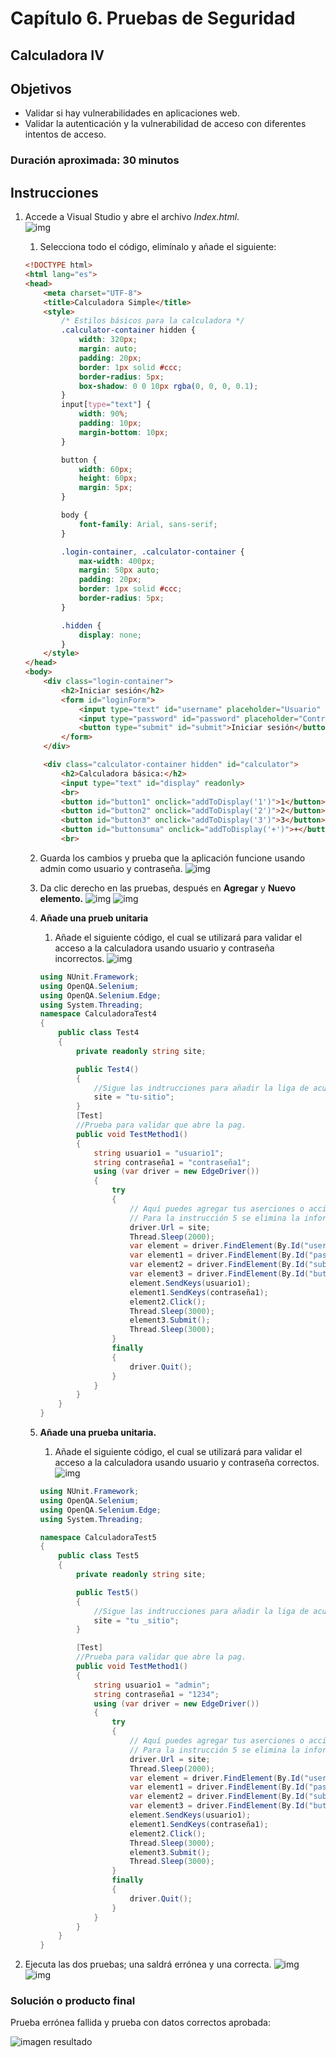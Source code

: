 
# Capítulo 6. Pruebas de Seguridad
## Calculadora IV

## Objetivos
- Validar si hay vulnerabilidades en aplicaciones web.
- Validar la autenticación y la vulnerabilidad de acceso con diferentes intentos de acceso.


### Duración aproximada: 30 minutos


## Instrucciones 
1. Accede a Visual Studio y abre el archivo _Index.html_.<br>
![img](../images/capitulo6/img1.png)

    1. Selecciona todo el código, elimínalo y añade el siguiente:
    ```html
    <!DOCTYPE html>
    <html lang="es">
    <head>
        <meta charset="UTF-8">
        <title>Calculadora Simple</title>
        <style>
            /* Estilos básicos para la calculadora */
            .calculator-container hidden {
                width: 320px;
                margin: auto;
                padding: 20px;
                border: 1px solid #ccc;
                border-radius: 5px;
                box-shadow: 0 0 10px rgba(0, 0, 0, 0.1);
            }
            input[type="text"] {
                width: 90%;
                padding: 10px;
                margin-bottom: 10px;
            }

            button {
                width: 60px;
                height: 60px;
                margin: 5px;
            }

            body {
                font-family: Arial, sans-serif;
            }

            .login-container, .calculator-container {
                max-width: 400px;
                margin: 50px auto;
                padding: 20px;
                border: 1px solid #ccc;
                border-radius: 5px;
            }

            .hidden {
                display: none;
            }
        </style>
    </head>
    <body>
        <div class="login-container">
            <h2>Iniciar sesión</h2>
            <form id="loginForm">
                <input type="text" id="username" placeholder="Usuario" required>
                <input type="password" id="password" placeholder="Contraseña" required>
                <button type="submit" id="submit">Iniciar sesión</button>
            </form>
        </div>

        <div class="calculator-container hidden" id="calculator">
            <h2>Calculadora básica:</h2>
            <input type="text" id="display" readonly>
            <br>
            <button id="button1" onclick="addToDisplay('1')">1</button>
            <button id="button2" onclick="addToDisplay('2')">2</button>
            <button id="button3" onclick="addToDisplay('3')">3</button>
            <button id="buttonsuma" onclick="addToDisplay('+')">+</button>
            <br>
    ```

    2. Guarda los cambios y prueba que la aplicación funcione usando admin como usuario y contraseña.
        ![img](../images/capitulo6/img2.png)

    3. Da clic derecho en las pruebas, después en **Agregar** y **Nuevo elemento.**
        ![img](../images/capitulo6/img3.png)
        ![img](../images/capitulo6/img4.png)
    
    4. **Añade una prueb unitaria**
        1. Añade el siguiente código, el cual se utilizará para validar el acceso a la calculadora usando usuario y contraseña incorrectos.
        ![img](../images/capitulo6/img5.png)

        ```C#
        using NUnit.Framework;
        using OpenQA.Selenium;
        using OpenQA.Selenium.Edge;
        using System.Threading;
        namespace CalculadoraTest4
        {
            public class Test4
            {
                private readonly string site;

                public Test4()
                {
                    //Sigue las indtrucciones para añadir la liga de acuerdo a tu computador
                    site = "tu-sitio";
                }
                [Test]
                //Prueba para validar que abre la pag.
                public void TestMethod1()
                {
                    string usuario1 = "usuario1";
                    string contraseña1 = "contraseña1";
                    using (var driver = new EdgeDriver())
                    {
                        try
                        {
                            // Aquí puedes agregar tus aserciones o acciones adicionales si es necesario
                            // Para la instrucción 5 se elimina la información de aquí y se sustituye por el codigo mencionado
                            driver.Url = site;
                            Thread.Sleep(2000);
                            var element = driver.FindElement(By.Id("username"));
                            var element1 = driver.FindElement(By.Id("password"));
                            var element2 = driver.FindElement(By.Id("submit"));
                            var element3 = driver.FindElement(By.Id("button1"));
                            element.SendKeys(usuario1);
                            element1.SendKeys(contraseña1);
                            element2.Click();
                            Thread.Sleep(3000);
                            element3.Submit();
                            Thread.Sleep(3000);
                        }
                        finally
                        {
                            driver.Quit();
                        }
                    }
                }
            }
        }
        ```

    5. **Añade una prueba unitaria.**
        1. Añade el siguiente código, el cual se utilizará para validar el acceso a la calculadora usando usuario y contraseña correctos.
        ![img](../images/capitulo6/img6.png)

        ```C#
        using NUnit.Framework;
        using OpenQA.Selenium;
        using OpenQA.Selenium.Edge;
        using System.Threading;

        namespace CalculadoraTest5
        {
            public class Test5
            {
                private readonly string site;

                public Test5()
                {
                    //Sigue las indtrucciones para añadir la liga de acuerdo a tu computador
                    site = "tu _sitio";
                }

                [Test]
                //Prueba para validar que abre la pag.
                public void TestMethod1()
                {
                    string usuario1 = "admin";
                    string contraseña1 = "1234";
                    using (var driver = new EdgeDriver())
                    {
                        try
                        {
                            // Aquí puedes agregar tus aserciones o acciones adicionales si es necesario
                            // Para la instrucción 5 se elimina la información de aquí y se sustituye por el codigo mencionado
                            driver.Url = site;
                            Thread.Sleep(2000);
                            var element = driver.FindElement(By.Id("username"));
                            var element1 = driver.FindElement(By.Id("password"));
                            var element2 = driver.FindElement(By.Id("submit"));
                            var element3 = driver.FindElement(By.Id("button1"));
                            element.SendKeys(usuario1);
                            element1.SendKeys(contraseña1);
                            element2.Click();
                            Thread.Sleep(3000);
                            element3.Submit();
                            Thread.Sleep(3000);
                        }
                        finally
                        {
                            driver.Quit();
                        }
                    }
                }
            }
        }
        ```

2. Ejecuta las dos pruebas; una saldrá errónea y una correcta.
    ![img](../images/capitulo6/img7.png)
    ![img](../images/capitulo6/img8.png)




### Solución o producto final
Prueba errónea fallida y prueba con datos correctos aprobada: 

![imagen resultado](../images/capitulo6/img9.png)



